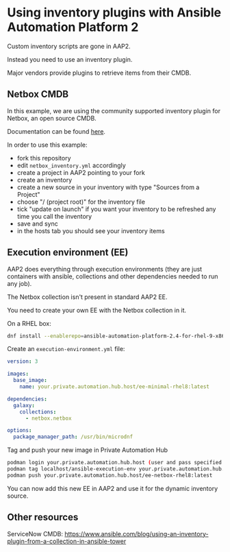 # Using inventory plugins with Ansible Automation Platform 2

Custom inventory scripts are gone in AAP2.

Instead you need to use an inventory plugin.

Major vendors provide plugins to retrieve items from their CMDB.

## Netbox CMDB

In this example, we are using the community supported inventory plugin for Netbox, an open source CMDB.

Documentation can be found [here](https://netbox-ansible-collection.readthedocs.io/en/latest/plugins/nb_inventory_inventory.html#ansible-collections-netbox-netbox-nb-inventory-inventory).

In order to use this example:

- fork this repository
- edit `netbox_inventory.yml` accordingly
- create a project in AAP2 pointing to your fork
- create an inventory
- create a new source in your inventory with type "Sources from a Project"
- choose "/ (project root)" for the inventory file
- tick "update on launch" if you want your inventory to be refreshed any time you call the inventory
- save and sync
- in the hosts tab you should see your inventory items

## Execution environment (EE)

AAP2 does everything through execution environments (they are just containers with ansible, collections and other dependencies needed to run any job).

The Netbox collection isn't present in standard AAP2 EE.

You need to create your own EE with the Netbox collection in it.

On a RHEL box:

```bash
dnf install --enablerepo=ansible-automation-platform-2.4-for-rhel-9-x86_64-rpms ansible-builder
```

Create an `execution-environment.yml` file:

```yaml
version: 3

images:
  base_image:
    name: your.private.automation.hub.host/ee-minimal-rhel8:latest

dependencies:
  galaxy:
    collections:
      - netbox.netbox

options:
  package_manager_path: /usr/bin/microdnf
```

Tag and push your new image in Private Automation Hub

```bash
podman login your.private.automation.hub.host (user and pass specified in the inventory file you edited before installing AAP or found in your kubernetes secrets)
podman tag localhost/ansible-execution-env your.private.automation.hub.host/ee-netbox-rhel8:latest
podman push your.private.automation.hub.host/ee-netbox-rhel8:latest
```

You can now add this new EE in AAP2 and use it for the dynamic inventory source.

## Other resources

ServiceNow CMDB: https://www.ansible.com/blog/using-an-inventory-plugin-from-a-collection-in-ansible-tower

